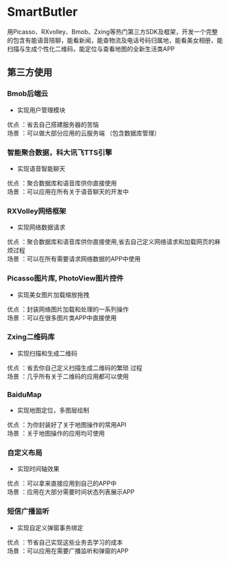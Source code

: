 # SmartButler    
用Picasso、RXvolley、Bmob、Zxing等热门第三方SDK及框架，开发一个完整的包含有能语音陪聊，能看新闻，能查物流及电话号码归属地，能看美女相册，能扫描与生成个性化二维码，能定位与查看地图的全新生活类APP    

## 第三方使用
### Bmob后端云
- 实现用户管理模块

优点 ：省去自己搭建服务器的苦恼   
场景 ：可以做大部分应用的云服务端
（包含数据库管理）
### 智能聚合数据，科大讯飞TTS引擎
- 实现语音智能聊天

优点 ：聚合数据库和语音库供你直接使用   
场景 ：可以应用在所有关于语音聊天的开发中
### RXVolley网络框架
- 实现网络数据请求

优点 ：聚合数据库和语音库供你直接使用,省去自己定义网络请求和加载网页的麻烦过程   
场景 ：可以在所有需要请求网络数据的APP中使用
### Picasso图片库, PhotoView图片控件
- 实现美女图片加载缩放拖拽

优点 ：封装网络图片加载和处理的一系列操作   
场景 ：可以在很多图片类APP中直接使用
### Zxing二维码库
- 实现扫描和生成二维码

优点 ：省去你自己定义扫描生成二维码的繁琐 过程   
场景 ：几乎所有关于二维码的应用都可以使用
### BaiduMap
- 实现地图定位，多图层绘制

优点 ：为你封装好了关于地图操作的常用API   
场景 ：关于地图操作的应用均可使用
### 自定义布局
- 实现时间轴效果

优点 ：可以拿来直接应用到自己的APP中   
场景 ：应用在大部分需要时间状态列表展示APP   

### 短信广播监听
- 实现自定义弹窗事务绑定

优点 ：节省自己实现这些业务去学习的成本   
场景 ：可以应用在需要广播监听和弹窗的APP
